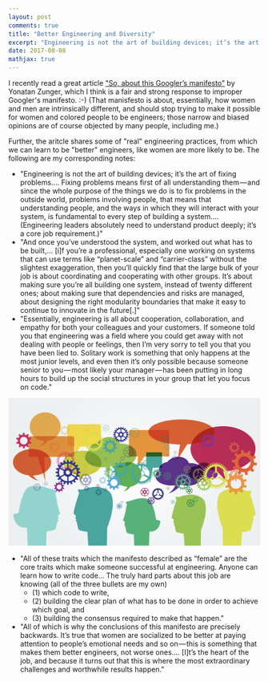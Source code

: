 ```yaml
---
layout: post
comments: true
title: "Better Engineering and Diversity"
excerpt: "Engineering is not the art of building devices; it’s the art of fixing problems. Since problems involve people, that means that understanding people, and the ways in which they will interact with your system, is fundamental to every step of building a system."
date: 2017-08-08
mathjax: true
---
```


I recently read a great article ["So, about this Googler’s manifesto"](https://medium.com/@yonatanzunger/so-about-this-googlers-manifesto-1e3773ed1788) by Yonatan Zunger, which I think is a fair and strong response to improper Googler's manifesto. :-) (That manisfesto is about, essentially, how women and men are intrinsically different, and should stop trying to make it possible for women and colored people to be engineers; those narrow and biased opinions are of course objected by many people, including me.)

Further, the aritcle shares some of "real" engineering practices, from which we can learn to be "better" engineers, like women are more likely to be. The following are my corresponding notes:

- "Engineering is not the art of building devices; it’s the art of fixing problems.... Fixing problems means first of all understanding them — and since the whole purpose of the things we do is to fix problems in the outside world, problems involving people, that means that understanding people, and the ways in which they will interact with your system, is fundamental to every step of building a system.... (Engineering leaders absolutely need to understand product deeply; it’s a core job requirement.)"
- "And once you’ve understood the system, and worked out what has to be built,... [i]f you’re a professional, especially one working on systems that can use terms like “planet-scale” and “carrier-class” without the slightest exaggeration, then you’ll quickly find that the large bulk of your job is about coordinating and cooperating with other groups. It’s about making sure you’re all building one system, instead of twenty different ones; about making sure that dependencies and risks are managed, about designing the right modularity boundaries that make it easy to continue to innovate in the future[.]"
- "Essentially, engineering is all about cooperation, collaboration, and empathy for both your colleagues and your customers. If someone told you that engineering was a field where you could get away with not dealing with people or feelings, then I’m very sorry to tell you that you have been lied to. Solitary work is something that only happens at the most junior levels, and even then it’s only possible because someone senior to you — most likely your manager — has been putting in long hours to build up the social structures in your group that let you focus on code."

<div style="text-align:center">
<img src="/images/diversity.png" alt="Drawing" style="width: 550px;"/>
</div>


- "All of these traits which the manifesto described as “female” are the core traits which make someone successful at engineering. Anyone can learn how to write code... The truly hard parts about this job are knowing (all of the three bullets are my own)
  * (1) which code to write, 
  * (2) building the clear plan of what has to be done in order to achieve which goal, and 
  * (3) building the consensus required to make that happen."
- "All of which is why the conclusions of this manifesto are precisely backwards. It’s true that women are socialized to be better at paying attention to people’s emotional needs and so on — this is something that makes them better engineers, not worse ones.... [I]t’s the heart of the job, and because it turns out that this is where the most extraordinary challenges and worthwhile results happen."
